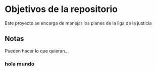 # Objetivos de la repositorio

Este proyecto se encarga de manejar los planes de la liga de la justicia


## Notas
Pueden hacer lo que quieran...

### hola mundo
